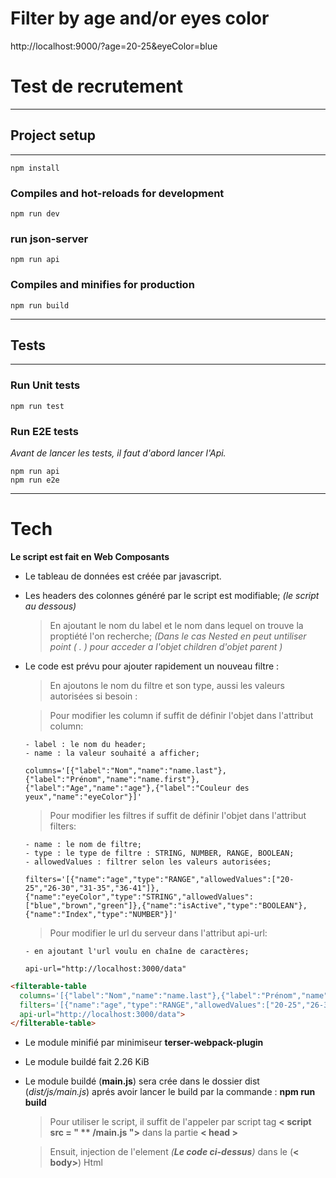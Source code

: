 # Filter by age and/or eyes color
http://localhost:9000/?age=20-25&eyeColor=blue

# Test de recrutement
----
## Project setup
----
```
npm install
```

### Compiles and hot-reloads for development
```
npm run dev
```
### run json-server 
```
npm run api
```

### Compiles and minifies for production
```
npm run build
```
----
## Tests 
----

### Run Unit tests
```
npm run test
```

### Run E2E tests

*Avant de lancer les tests, il faut d'abord lancer l'Api.*
  
```
npm run api
npm run e2e
```
----
# Tech
  **Le script est fait en Web Composants**

- Le tableau de données est créée par javascript.
- Les headers des colonnes généré par le script est modifiable; *(le script au dessous)*

  > En ajoutant le nom du label et le nom dans lequel on trouve la proptiété l'on recherche;
  *(Dans le cas Nested en peut untiliser point ( . ) pour acceder a l'objet children d'objet parent )*


- Le code est prévu pour ajouter rapidement un nouveau filtre :
  
  > En ajoutons le nom du filtre et son type, aussi les valeurs autorisées si besoin :

    > Pour modifier les column if suffit de définir l'objet dans l'attribut column:

      - label : le nom du header;
      - name : la valeur souhaité a afficher;

      columns='[{"label":"Nom","name":"name.last"},{"label":"Prénom","name":"name.first"},{"label":"Age","name":"age"},{"label":"Couleur des yeux","name":"eyeColor"}]'
      
    > Pour modifier les filtres if suffit de définir l'objet dans l'attribut filters:

      - name : le nom de filtre;
      - type : le type de filtre : STRING, NUMBER, RANGE, BOOLEAN;
      - allowedValues : filtrer selon les valeurs autorisées;

      filters='[{"name":"age","type":"RANGE","allowedValues":["20-25","26-30","31-35","36-41"]},{"name":"eyeColor","type":"STRING","allowedValues":["blue","brown","green"]},{"name":"isActive","type":"BOOLEAN"},{"name":"Index","type":"NUMBER"}]'
    
    > Pour modifier le url du serveur dans l'attribut api-url:

      - en ajoutant l'url voulu en chaîne de caractères;
      
      api-url="http://localhost:3000/data"

```html
<filterable-table 
  columns='[{"label":"Nom","name":"name.last"},{"label":"Prénom","name":"name.first"},{"label":"Age","name":"age"},{"label":"Couleur des yeux","name":"eyeColor"}]' 
  filters='[{"name":"age","type":"RANGE","allowedValues":["20-25","26-30","31-35","36-41"]},{"name":"eyeColor","type":"STRING","allowedValues":["blue","brown","green"]}]' 
  api-url="http://localhost:3000/data">
</filterable-table>
```

- Le module minifié par minimiseur **terser-webpack-plugin**
- Le module buildé fait 2.26 KiB
- Le module buildé (**main.js**) sera crée dans le dossier dist (*dist/js/main.js*) aprés avoir lancer le build par la commande : **npm run build**
  > Pour utiliser le script, il suffit de l'appeler par script tag **< **script  src = " ** /main.js "**>** dans la partie **< head >**
  
  > Ensuit, injection de  l'element *(**Le code ci-dessus**)* dans le (**< body>**) Html
